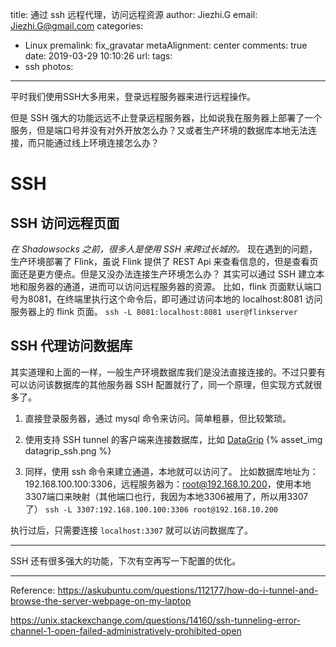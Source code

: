 title: 通过 ssh 远程代理，访问远程资源
author: Jiezhi.G
email: Jiezhi.G@gmail.com
categories:
  - Linux
premalink: fix_gravatar
metaAlignment: center
comments: true
date: 2019-03-29 10:10:26
url:
tags:
  - ssh
photos:
---
平时我们使用SSH大多用来，登录远程服务器来进行远程操作。

但是 SSH 强大的功能远远不止登录远程服务器，比如说我在服务器上部署了一个服务，但是端口号并没有对外开放怎么办？又或者生产环境的数据库本地无法连接，而只能通过线上环境连接怎么办？
<!--more-->
# SSH
## SSH 访问远程页面
*在 Shadowsocks 之前，很多人是使用 SSH 来跨过长城的。*
现在遇到的问题，生产环境部署了 Flink，虽说 Flink 提供了 REST Api 来查看信息的，但是查看页面还是更方便点。但是又没办法连接生产环境怎么办？
其实可以通过 SSH 建立本地和服务器的通道，进而可以访问远程服务器的资源。
比如，flink 页面默认端口号为8081，在终端里执行这个命令后，即可通过访问本地的 localhost:8081 访问服务器上的 flink 页面。
`ssh -L 8081:localhost:8081 user@flinkserver`

## SSH 代理访问数据库
其实道理和上面的一样，一般生产环境数据库我们是没法直接连接的。不过只要有可以访问该数据库的其他服务器 SSH 配置就行了，同一个原理，但实现方式就很多了。
1. 直接登录服务器，通过 mysql 命令来访问。简单粗暴，但比较繁琐。

2. 使用支持 SSH tunnel 的客户端来连接数据库，比如 [DataGrip](https://www.jetbrains.com/datagrip/)
{% asset_img datagrip_ssh.png %}

3. 同样，使用 ssh 命令来建立通道，本地就可以访问了。
比如数据库地址为：192.168.100.100:3306，远程服务器为：root@192.168.10.200，使用本地3307端口来映射（其他端口也行，我因为本地3306被用了，所以用3307了）
`ssh -L 3307:192.168.100.100:3306 root@192.168.10.200`

执行过后，只需要连接 `localhost:3307` 就可以访问数据库了。

---
SSH 还有很多强大的功能，下次有空再写一下配置的优化。

---
Reference:
https://askubuntu.com/questions/112177/how-do-i-tunnel-and-browse-the-server-webpage-on-my-laptop

https://unix.stackexchange.com/questions/14160/ssh-tunneling-error-channel-1-open-failed-administratively-prohibited-open

